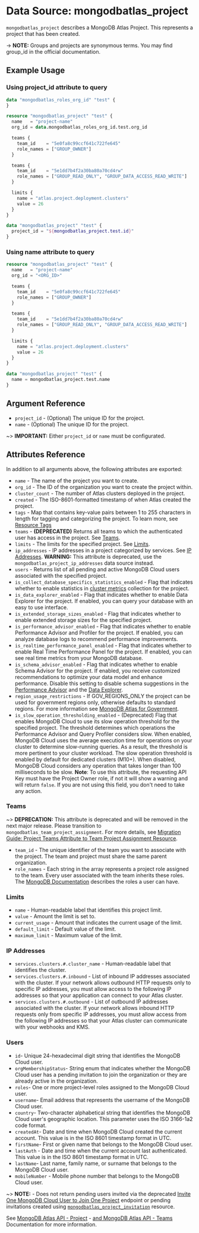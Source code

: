 # Data Source: mongodbatlas_project

`mongodbatlas_project` describes a MongoDB Atlas Project. This represents a project that has been created.

-> **NOTE:** Groups and projects are synonymous terms. You may find group_id in the official documentation.

## Example Usage

### Using project_id attribute to query
```terraform
data "mongodbatlas_roles_org_id" "test" {
}

resource "mongodbatlas_project" "test" {
  name   = "project-name"
  org_id = data.mongodbatlas_roles_org_id.test.org_id

  teams {
    team_id    = "5e0fa8c99ccf641c722fe645"
    role_names = ["GROUP_OWNER"]
  }

  teams {
    team_id    = "5e1dd7b4f2a30ba80a70cd4rw"
    role_names = ["GROUP_READ_ONLY", "GROUP_DATA_ACCESS_READ_WRITE"]
  }

  limits {
    name = "atlas.project.deployment.clusters"
    value = 26
  }
}

data "mongodbatlas_project" "test" {
  project_id = "${mongodbatlas_project.test.id}"
}
```

### Using name attribute to query
```terraform
resource "mongodbatlas_project" "test" {
  name   = "project-name"
  org_id = "<ORG_ID>"

  teams {
    team_id    = "5e0fa8c99ccf641c722fe645"
    role_names = ["GROUP_OWNER"]
  }

  teams {
    team_id    = "5e1dd7b4f2a30ba80a70cd4rw"
    role_names = ["GROUP_READ_ONLY", "GROUP_DATA_ACCESS_READ_WRITE"]
  }

  limits {
    name = "atlas.project.deployment.clusters"
    value = 26
  }
}

data "mongodbatlas_project" "test" {
  name = mongodbatlas_project.test.name
}
```

## Argument Reference

* `project_id` - (Optional) The unique ID for the project.
* `name` - (Optional) The unique ID for the project.

~> **IMPORTANT:** Either `project_id` or `name` must be configurated.

## Attributes Reference

In addition to all arguments above, the following attributes are exported:

* `name` - The name of the project you want to create.
* `org_id` - The ID of the organization you want to create the project within.
* `cluster_count` - The number of Atlas clusters deployed in the project.
* `created` - The ISO-8601-formatted timestamp of when Atlas created the project.
* `tags` - Map that contains key-value pairs between 1 to 255 characters in length for tagging and categorizing the project. To learn more, see [Resource Tags](https://www.mongodb.com/docs/atlas/tags/)
* `teams` - **(DEPRECATED)** Returns all teams to which the authenticated user has access in the project. See [Teams](#teams).
* `limits` - The limits for the specified project. See [Limits](#limits).
* `ip_addresses` - IP addresses in a project categorized by services. See [IP Addresses](#ip-addresses). **WARNING:** This attribute is deprecated, use the `mongodbatlas_project_ip_addresses` data source instead.
* `users` - Returns list of all pending and active MongoDB Cloud users associated with the specified project.
* `is_collect_database_specifics_statistics_enabled` - Flag that indicates whether to enable statistics in [cluster metrics](https://www.mongodb.com/docs/atlas/monitor-cluster-metrics/) collection for the project.
* `is_data_explorer_enabled` - Flag that indicates whether to enable Data Explorer for the project. If enabled, you can query your database with an easy to use interface.
* `is_extended_storage_sizes_enabled` - Flag that indicates whether to enable extended storage sizes for the specified project.
* `is_performance_advisor_enabled` - Flag that indicates whether to enable Performance Advisor and Profiler for the project. If enabled, you can analyze database logs to recommend performance improvements.
* `is_realtime_performance_panel_enabled` - Flag that indicates whether to enable Real Time Performance Panel for the project. If enabled, you can see real time metrics from your MongoDB database.
* `is_schema_advisor_enabled` - Flag that indicates whether to enable Schema Advisor for the project. If enabled, you receive customized recommendations to optimize your data model and enhance performance. Disable this setting to disable schema suggestions in the [Performance Advisor](https://www.mongodb.com/docs/atlas/performance-advisor/#std-label-performance-advisor) and the [Data Explorer](https://www.mongodb.com/docs/atlas/atlas-ui/#std-label-atlas-ui).
* `region_usage_restrictions` - If GOV_REGIONS_ONLY the project can be used for government regions only, otherwise defaults to standard regions. For more information see [MongoDB Atlas for Government](https://www.mongodb.com/docs/atlas/government/api/#creating-a-project).
* `is_slow_operation_thresholding_enabled` - (Deprecated) Flag that enables MongoDB Cloud to use its slow operation threshold for the specified project. The threshold determines which operations the Performance Advisor and Query Profiler considers slow. When enabled, MongoDB Cloud uses the average execution time for operations on your cluster to determine slow-running queries. As a result, the threshold is more pertinent to your cluster workload. The slow operation threshold is enabled by default for dedicated clusters (M10+). When disabled, MongoDB Cloud considers any operation that takes longer than 100 milliseconds to be slow. **Note**: To use this attribute, the requesting API Key must have the Project Owner role, if not it will show a warning and will return `false`. If you are not using this field, you don't need to take any action.

### Teams

~> **DEPRECATION:** This attribute is deprecated and will be removed in the next major release. Please transition to `mongodbatlas_team_project_assignment`. For more details, see [Migration Guide: Project Teams Attribute to Team Project Assignment Resource](https://registry.terraform.io/providers/mongodb/mongodbatlas/latest/docs/guides/team_project_assignment_migration_guide).

* `team_id` - The unique identifier of the team you want to associate with the project. The team and project must share the same parent organization.
* `role_names` - Each string in the array represents a project role assigned to the team. Every user associated with the team inherits these roles. The [MongoDB Documentation](https://www.mongodb.com/docs/atlas/reference/user-roles/#organization-roles) describes the roles a user can have.

### Limits

* `name` - Human-readable label that identifies this project limit.
* `value` - Amount the limit is set to.
* `current_usage` - Amount that indicates the current usage of the limit.
* `default_limit` - Default value of the limit.
* `maximum_limit` - Maximum value of the limit.


### IP Addresses

* `services.clusters.#.cluster_name` - Human-readable label that identifies the cluster.
* `services.clusters.#.inbound` - List of inbound IP addresses associated with the cluster. If your network allows outbound HTTP requests only to specific IP addresses, you must allow access to the following IP addresses so that your application can connect to your Atlas cluster.
* `services.clusters.#.outbound` - List of outbound IP addresses associated with the cluster. If your network allows inbound HTTP requests only from specific IP addresses, you must allow access from the following IP addresses so that your Atlas cluster can communicate with your webhooks and KMS.

### Users
* `id`- Unique 24-hexadecimal digit string that identifies the MongoDB Cloud user.
* `orgMembershipStatus`- String enum that indicates whether the MongoDB Cloud user has a pending invitation to join the organization or they are already active in the organization.
* `roles`- One or more project-level roles assigned to the MongoDB Cloud user.
* `username`- Email address that represents the username of the MongoDB Cloud user.
* `country`- Two-character alphabetical string that identifies the MongoDB Cloud user's geographic location. This parameter uses the ISO 3166-1a2 code format.
* `createdAt`- Date and time when MongoDB Cloud created the current account. This value is in the ISO 8601 timestamp format in UTC.
* `firstName`- First or given name that belongs to the MongoDB Cloud user.
* `lastAuth` - Date and time when the current account last authenticated. This value is in the ISO 8601 timestamp format in UTC.
* `lastName`- Last name, family name, or surname that belongs to the MongoDB Cloud user.
* `mobileNumber` - Mobile phone number that belongs to the MongoDB Cloud user.

~> **NOTE:** - Does not return pending users invited via the deprecated [Invite One MongoDB Cloud User to Join One Project](https://www.mongodb.com/docs/api/doc/atlas-admin-api-v2/operation/operation-createprojectinvitation) endpoint or pending invitations created using [`mongodbatlas_project_invitation`](../resources/project_invitation.md) resource.

  
See [MongoDB Atlas API - Project](https://www.mongodb.com/docs/atlas/reference/api-resources-spec/#tag/Projects) - [and MongoDB Atlas API - Teams](https://docs.atlas.mongodb.com/reference/api/project-get-teams/) Documentation for more information.
